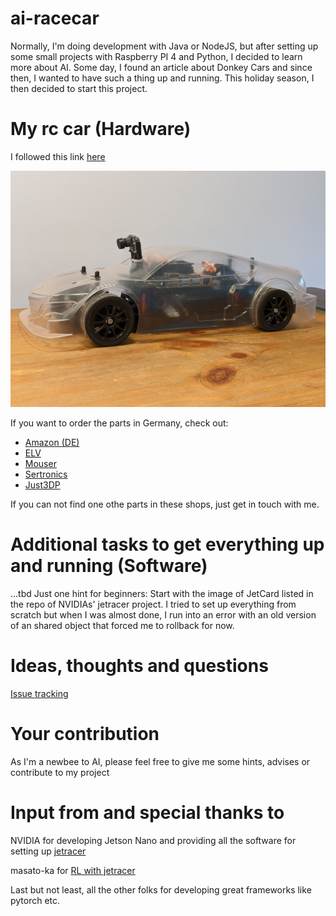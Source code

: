 # ai-racecar
Normally, I'm doing development with Java or NodeJS, but after setting up some small projects with Raspberry PI 4 and Python, I decided to learn more about AI.
Some day, I found an article about Donkey Cars and since then, I wanted to have such a thing up and running. This holiday season, I then decided to start this project.

# My rc car (Hardware)
I followed this link [here](https://github.com/NVIDIA-AI-IOT/jetracer/blob/master/docs/tamiya/bill_of_materials.md)

![Alt](/content/images/tamiya-tt-02-transparent2.jpg "My RC car")

If you want to order the parts in Germany, check out:
 - [Amazon (DE)](https://amazon.de)
 - [ELV](https://elv.com)
 - [Mouser](https://mouser.com)
 - [Sertronics](https://sertronics.shop)
 - [Just3DP](https://just3dp.com)

If you can not find one othe parts in these shops, just get in touch with me.

# Additional tasks to get everything up and running (Software)
...tbd
Just one hint for beginners: Start with the image of JetCard listed in the repo of NVIDIAs' jetracer project. I tried to set up everything from scratch but when I was almost done, I run into an error with an old version of an shared object that forced me to rollback for now.

# Ideas, thoughts and questions
[Issue tracking](https://github.com/jreinmuth/ai-racecar/issues)
# Your contribution
As I'm a newbee to AI, please feel free to give me some hints, advises or contribute to my project 
# Input from and special thanks to
NVIDIA for developing Jetson Nano and providing all the software for setting up [jetracer](https://github.com/NVIDIA-AI-IOT/jetracer)

masato-ka for [RL with jetracer](https://github.com/masato-ka/airc-rl-agent)

Last but not least, all the other folks for developing great frameworks like pytorch etc.
